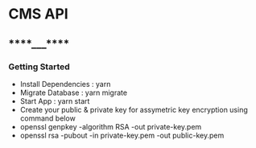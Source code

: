 # CMS API 

## ******\*\*\*\*******\_\_\_******\*\*\*\*******
### Getting Started
- Install Dependencies : yarn
- Migrate Database : yarn migrate
- Start App : yarn start
- Create your public & private key for assymetric key encryption using command below
- openssl genpkey -algorithm RSA -out private-key.pem
- openssl rsa -pubout -in private-key.pem -out public-key.pem



